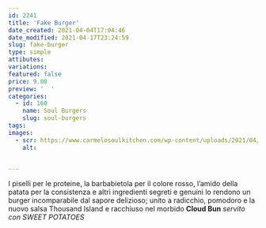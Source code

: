 ```yaml
---
id: 2241
title: 'Fake Burger'
date_created: 2021-04-04T17:04:46
date_modified: 2021-04-17T23:24:59
slug: fake-burger
type: simple
attibutes: 
variations:
featured: false
price: 9.00
preview: '  '
categories: 
  - id: 160
    name: Soul Burgers
    slug: soul-burgers
tags: 
images: 
  - scr: https://www.carmelosoulkitchen.com/wp-content/uploads/2021/04/Fake-Burger-MKT-21-SOLO-OMBRA.png
    alt: 


---
```


<p>I piselli per le proteine, la barbabietola per il colore rosso, l’amido della patata per la consistenza e altri ingredienti segreti e genuini lo rendono un burger incomparabile dal sapore delizioso; unito a radicchio, pomodoro e la nuovo salsa Thousand Island e racchiuso nel morbido <strong>Cloud Bun</strong> <em>servito con SWEET POTATOES</em></p>

